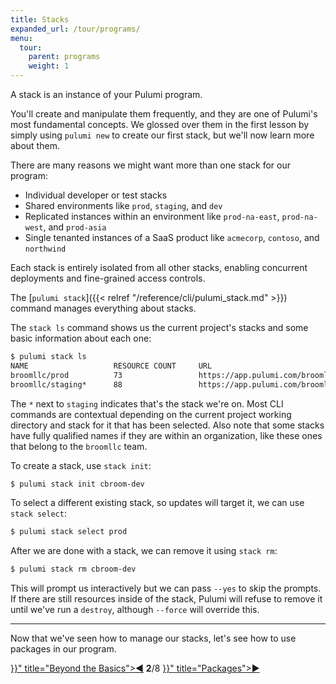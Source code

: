 ```yaml
---
title: Stacks
expanded_url: /tour/programs/
menu:
  tour:
    parent: programs
    weight: 1
---
```


A stack is an instance of your Pulumi program.

You'll create and manipulate them frequently, and they are one of Pulumi's most fundamental concepts.  We glossed over
them in the first lesson by simply using `pulumi new` to create our first stack, but we'll now learn more about them.

There are many reasons we might want more than one stack for our program:

* Individual developer or test stacks
* Shared environments like `prod`, `staging`, and `dev`
* Replicated instances within an environment like `prod-na-east`, `prod-na-west`, and `prod-asia`
* Single tenanted instances of a SaaS product like `acmecorp`, `contoso`, and `northwind` 

Each stack is entirely isolated from all other stacks, enabling concurrent deployments and fine-grained access controls.

The [`pulumi stack`]({{< relref "/reference/cli/pulumi_stack.md" >}}) command manages everything about stacks.

The `stack ls` command shows us the current project's stacks and some basic information about each one:

```bash
$ pulumi stack ls
NAME                   RESOURCE COUNT     URL
broomllc/prod          73                 https://app.pulumi.com/broomllc/prod
broomllc/staging*      88                 https://app.pulumi.com/broomllc/staging
```

The `*` next to `staging` indicates that's the stack we're on.  Most CLI commands are contextual depending on the
current project working directory and stack for it that has been selected.  Also note that some stacks have fully
qualified names if they are within an organization, like these ones that belong to the `broomllc` team.

To create a stack, use `stack init`:

```bash
$ pulumi stack init cbroom-dev
```

To select a different existing stack, so updates will target it, we can use `stack select`:

```bash
$ pulumi stack select prod
```

After we are done with a stack, we can remove it using `stack rm`:

```bash
$ pulumi stack rm cbroom-dev
```

This will prompt us interactively but we can pass `--yes` to skip the prompts.  If there are still resources inside of
the stack, Pulumi will refuse to remove it until we've run a `destroy`, although `--force` will override this.

***

Now that we've seen how to manage our stacks, let's see how to use packages in our program.

<div class="tour-nav">
    <a class="tour-button enabled" href="{{< relref "programs.md" >}}" title="Beyond the Basics">◀</a>
    <span class="tour-index"><strong>2</strong>/8</span>
    <a class="tour-button enabled" href="{{< relref "programs-packages.md" >}}" title="Packages">▶</a>
</div>
